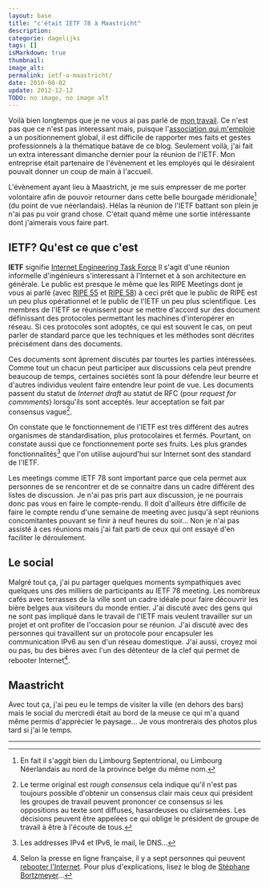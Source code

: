 ```yaml
---
layout: base
title: "c'était IETF 78 à Maastricht"
description: 
categorie: dagelijks
tags: []
isMarkdown: true
thumbnail: 
image_alt: 
permalink: ietf-a-maastricht/
date: 2010-08-02
update: 2012-12-12
TODO: no image, no image alt
---
```




Voilà bien longtemps que je ne vous ai pas parlé de [mon travail](/mon-nouveau-boulot-3). Ce n'est pas que ce n'est pas interessant mais, puisque l'[association qui m'emploie](http://www.ripe.net) a un positionnement global, il est difficile de rapporter mes faits et gestes professionnels à la thématique batave de ce blog. Seulement voilà, j'ai fait un extra interessant dimanche dernier pour la réunion de l'IETF. Mon entreprise était partenaire de l'évènement et les employés qui le désiraient pouvait donner un coup de main à l'accueil.

L'évènement ayant lieu à Maastricht, je me suis empresser de me porter volontaire afin de pouvoir retourner dans cette belle bourgade méridionale[^1] (du point de vue néerlandais). Hélas la réunion de l'IETF battant son plein je n'ai pas pu voir grand chose. C'était quand même une sortie intéressante dont j'aimerais vous faire part.

## IETF? Qu'est ce que c'est

**IETF** signifie [Internet Engineering Task Force](http://www.ietf.org/meeting/78/index.html) Il s'agit d'une réunion informelle d'ingénieurs s'interessant à l'Internet et à son architecture en générale. Le public est presque le même que les RIPE Meetings dont je vous ai parlé (avec [RIPE 55](/c-etait-ripe-55-meeting) et [RIPE 58](/c-etait-ripe-58-meeting)) à ceci prêt que le public de RIPE est un peu plus opérationnel et le public de l'IETF un peu plus scientifique. Les membres de l'IETF se réunissent pour se mettre d'accord sur des document définissant des protocoles permettant les machines d'interopérer en réseau. Si ces protocoles sont adoptés, ce qui est souvent le cas, on peut parler de standard parce que les techniques et les méthodes sont décrites précisément dans des documents.

Ces documents sont âprement discutés par tourtes les parties intéressées. Comme tout un chacun peut participer aux discussions cela peut prendre beaucoup de temps, certaines sociétés sont là pour défendre leur beurre et d'autres individus veulent faire entendre leur point de vue. Les documents passent du statut de *Internet draft* au statut de RFC (pour *request for commments*) lorsqu'ils sont acceptés. leur acceptation se fait par consensus vague[^2].

On constate que le fonctionnement de l'IETF est très différent des autres organismes de standardisation, plus protocolaires et fermés. Pourtant, on constate aussi que ce fonctionnement porte ses fruits. Les plus grandes fonctionnalités[^3] que l'on utilise aujourd'hui sur Internet sont des standard de l'IETF.

Les meetings comme IETF 78 sont important parce que cela permet aux personnes de se rencontrer et de se connaitre dans un cadre différent des listes de discussion. Je n'ai pas pris part aux discussion, je ne pourrais donc pas vous en faire le compte-rendu. Il doit d'ailleurs être difficile de faire le compte rendu d'une semaine de meeting avec jusqu'à sept réunions concomitantes pouvant se finir à neuf heures du soir... Non je n'ai pas assisté à ces réunions mais j'ai fait parti de ceux qui ont essayé d'en faciliter le déroulement.

## Le social

Malgré tout ça, j'ai pu partager quelques moments sympathiques avec quelques uns des milliers de participants au IETF 78 meeting. Les nombreux cafés avec terrasses de la ville sont un cadre idéale pour faire découvrir les bière belges aux visiteurs du monde entier. J'ai discuté avec des gens qui ne sont pas impliqué dans le travail de l'IETF mais veulent travailler sur un projet et ont profiter de l'occasion pour se réunion. J'ai discuté avec des personnes qui travaillent sur un protocole pour encapsuler les communication IPv6 au sen d'un réseau domestique. J'ai aussi, croyez moi ou pas, bu des bières avec l'un des détenteur de la clef qui permet de rebooter Internet[^4].

## Maastricht

Avec tout ça, j'ai peu eu le temps de visiter la ville (en dehors des bars) mais le social du mercredi était au bord de la meuse ce qui m'a quand même permis d'apprécier le paysage... Je vous montrerais des photos plus tard si j'ai le temps.

---
[^1]: En fait il s'aggit bien du Limbourg Septentrional, ou Limbourg Néerlandais au nord de la province belge du même nom.
[^2]: Le terme original est *rough consensus* cela indique qu'il n'est pas toujours possible d'obtenir un consensus clair mais ceux qui président les groupes de travail peuvent prononcer ce consensus si les oppositions au texte sont diffuses, hasardeuses ou clairsemées. Les décisions peuvent être appelées ce qui oblige le président de groupe de travail à être à l'écoute de tous.
[^3]: Les addresses IPv4 et IPv6, le mail, le DNS...
[^4]: Selon la presse en ligne française, il y a sept personnes qui peuvent [rebooter l'Internet](http://www.gizmodo.fr/2010/07/29/sept-personnes-ont-les-cles-d%E2%80%99internet.html). Pour plus d'explications, lisez le blog de [Stéphane Bortzmeyer](http://www.bortzmeyer.org/rebouter-internet.html)...